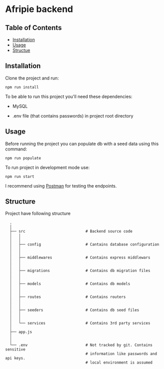 # Afripie backend

## Table of Contents

- [Installation](#installation)
- [Usage](#usage)
- [Structue](#structure)

## Installation

Clone the project and run:

```
npm run install
```

To be able to run this project you'll need these dependencies:

- MySQL

- .env file (that contains passwords) in project root directory

## Usage

Before running the project you can populate db with a seed data using this command:

```
npm run populate
```

To run project in development mode use:

```
npm run start
```


I recommend using [Postman](https://www.getpostman.com/) for testing the endpoints.

## Structure

Project have following structure

```
  .
  │
  ├── src                           # Backend source code
  │   │
  │   │
  │   ├── config                    # Cantains database configuration
  │   │
  │   │
  │   ├── middlewares               # Contains express middlewars
  │   │
  │   │
  │   ├── migrations                # Contains db migration files
  │   │
  │   │
  │   ├── models                    # Contains db models
  │   │
  │   │
  │   ├── routes                    # Contains routers
  │   │
  │   │
  │   ├── seeders                   # Contains db seed files
  │   │
  │   │
  │   └── services                  # Contains 3rd party services
  │
  ├── app.js
  │
  │
  └── .env                          # Not tracked by git. Contains sensitive
                                    # information like passwords and api keys.
                                    # local environment is assumed

```

